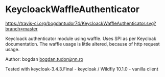 # KeycloackWaffleAuthenticator

https://travis-ci.org/bogdantudor74/KeycloackWaffleAuthenticator.svg?branch=master

Keycloack authenticator module using waffle.
Uses SPI as per Keycloak documentation. The waffle usage is little altered, because of http request usage.

Author: bogdan <bogdan.tudor@nn.ro>

Tested with keycloak-3.4.3.Final - keycloak / Wildfly 10.1.0 - vanilla client

